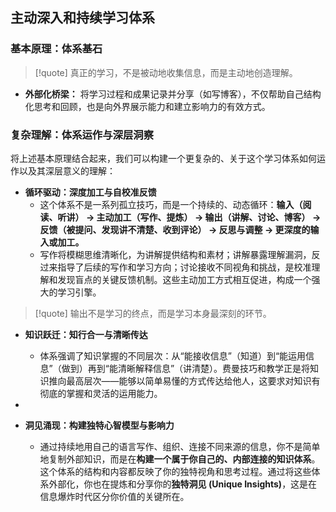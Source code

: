 ## 主动深入和持续学习体系


### 基本原理：体系基石


> [!quote]
> 真正的学习，不是被动地收集信息，而是主动地创造理解。

*   **外部化桥梁：** 将学习过程和成果记录并分享（如写博客），不仅帮助自己结构化思考和回顾，也是向外界展示能力和建立影响力的有效方式。

### 复杂理解：体系运作与深层洞察

将上述基本原理结合起来，我们可以构建一个更复杂的、关于这个学习体系如何运作以及其深层意义的理解：

*   **循环驱动：深度加工与自校准反馈**
    *   这个体系不是一系列孤立技巧，而是一个持续的、动态循环：**输入（阅读、听讲） $\rightarrow$ 主动加工（写作、提炼） $\rightarrow$ 输出（讲解、讨论、博客） $\rightarrow$ 反馈（被提问、发现讲不清楚、收到评论） $\rightarrow$ 反思与调整 $\rightarrow$ 更深度的输入或加工。**
    *   写作将模糊思维清晰化，为讲解提供结构和素材；讲解暴露理解漏洞，反过来指导了后续的写作和学习方向；讨论接收不同视角和挑战，是校准理解和发现盲点的关键反馈机制。这些主动加工方式相互促进，构成一个强大的学习引擎。
> [!quote]
> 输出不是学习的终点，而是学习本身最深刻的环节。

*   **知识跃迁：知行合一与清晰传达**
    *   体系强调了知识掌握的不同层次：从“能接收信息”（知道）到“能运用信息”（做到）再到“能清晰解释信息”（讲清楚）。费曼技巧和教学正是将知识推向最高层次——能够以简单易懂的方式传达给他人，这要求对知识有彻底的掌握和灵活的运用能力。

*   

*   **洞见涌现：构建独特心智模型与影响力**
    *   通过持续地用自己的语言写作、组织、连接不同来源的信息，你不是简单地复制外部知识，而是在**构建一个属于你自己的、内部连接的知识体系**。这个体系的结构和内容都反映了你的独特视角和思考过程。通过将这些体系外部化，你也在提炼和分享你的**独特洞见 (Unique Insights)**，这是在信息爆炸时代区分你价值的关键所在。
